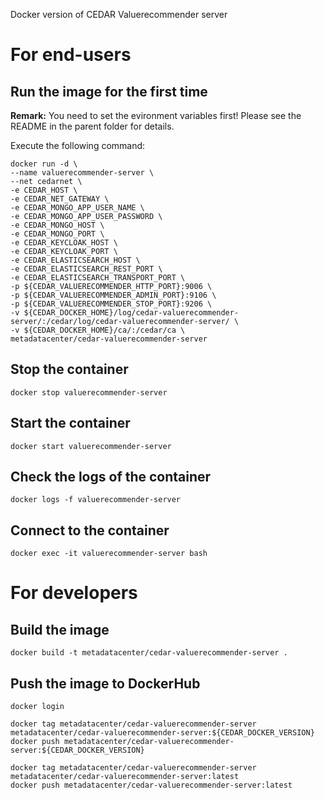 Docker version of CEDAR Valuerecommender server

# For end-users

## Run the image for the first time

**Remark:** You need to set the evironment variables first! Please see the README in the parent folder for details.

Execute the following command:

````
docker run -d \
--name valuerecommender-server \
--net cedarnet \
-e CEDAR_HOST \
-e CEDAR_NET_GATEWAY \
-e CEDAR_MONGO_APP_USER_NAME \
-e CEDAR_MONGO_APP_USER_PASSWORD \
-e CEDAR_MONGO_HOST \
-e CEDAR_MONGO_PORT \
-e CEDAR_KEYCLOAK_HOST \
-e CEDAR_KEYCLOAK_PORT \
-e CEDAR_ELASTICSEARCH_HOST \
-e CEDAR_ELASTICSEARCH_REST_PORT \
-e CEDAR_ELASTICSEARCH_TRANSPORT_PORT \
-p ${CEDAR_VALUERECOMMENDER_HTTP_PORT}:9006 \
-p ${CEDAR_VALUERECOMMENDER_ADMIN_PORT}:9106 \
-p ${CEDAR_VALUERECOMMENDER_STOP_PORT}:9206 \
-v ${CEDAR_DOCKER_HOME}/log/cedar-valuerecommender-server/:/cedar/log/cedar-valuerecommender-server/ \
-v ${CEDAR_DOCKER_HOME}/ca/:/cedar/ca \
metadatacenter/cedar-valuerecommender-server
````

## Stop the container

    docker stop valuerecommender-server

## Start the container

    docker start valuerecommender-server

## Check the logs of the container

    docker logs -f valuerecommender-server

## Connect to the container

    docker exec -it valuerecommender-server bash

# For developers

## Build the image

````
docker build -t metadatacenter/cedar-valuerecommender-server .
````

## Push the image to DockerHub

````
docker login

docker tag metadatacenter/cedar-valuerecommender-server metadatacenter/cedar-valuerecommender-server:${CEDAR_DOCKER_VERSION}
docker push metadatacenter/cedar-valuerecommender-server:${CEDAR_DOCKER_VERSION}

docker tag metadatacenter/cedar-valuerecommender-server metadatacenter/cedar-valuerecommender-server:latest
docker push metadatacenter/cedar-valuerecommender-server:latest
````